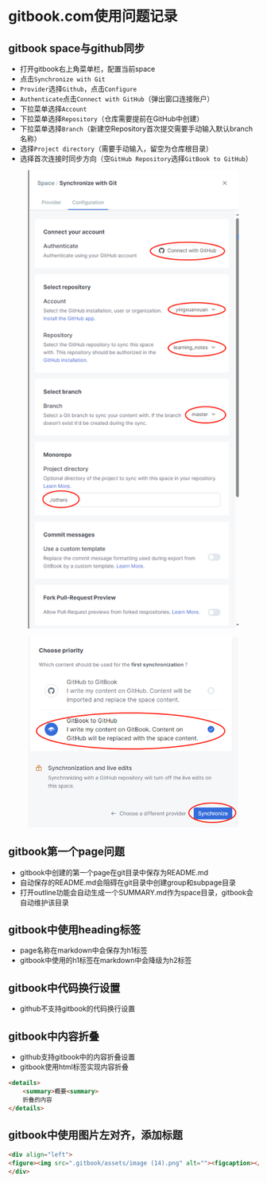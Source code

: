 # gitbook.com使用问题记录

## gitbook space与github同步

* 打开gitbook右上角菜单栏，配置当前space
* 点击`Synchronize with Git`
* `Provider`选择`Github`，点击`Configure`
* `Authenticate`点击`Connect with GitHub`（弹出窗口连接账户）
* 下拉菜单选择`Account`
* 下拉菜单选择`Repository`（仓库需要提前在GitHub中创建）
* 下拉菜单选择`Branch`（新建空Repository首次提交需要手动输入默认branch名称）
* 选择`Project directory`（需要手动输入，留空为仓库根目录）
* 选择首次连接时同步方向（空`GitHub Repository`选择`GitBook to GitHub`）

<figure><img src=".gitbook/assets/1690254284615.png" alt=""><figcaption></figcaption></figure>

<figure><img src=".gitbook/assets/1690254313000.png" alt=""><figcaption></figcaption></figure>

## gitbook第一个page问题

* gitbook中创建的第一个page在git目录中保存为README.md
* 自动保存的README.md会阻碍在git目录中创建group和subpage目录
* 打开outline功能会自动生成一个SUMMARY.md作为space目录，gitbook会自动维护该目录

## gitbook中使用heading标签

* page名称在markdown中会保存为h1标签
* gitbook中使用的h1标签在markdown中会降级为h2标签

## gitbook中代码换行设置

* github不支持gitbook的代码换行设置

## gitbook中内容折叠

* github支持gitbook中的内容折叠设置
* gitbook使用html标签实现内容折叠

```html
<details>
    <summary>概要<summary>
    折叠的内容
</details>
```

## gitbook中使用图片左对齐，添加标题

```html
<div align="left">
<figure><img src=".gitbook/assets/image (14).png" alt=""><figcaption></figcaption></figure>
</div>
```

